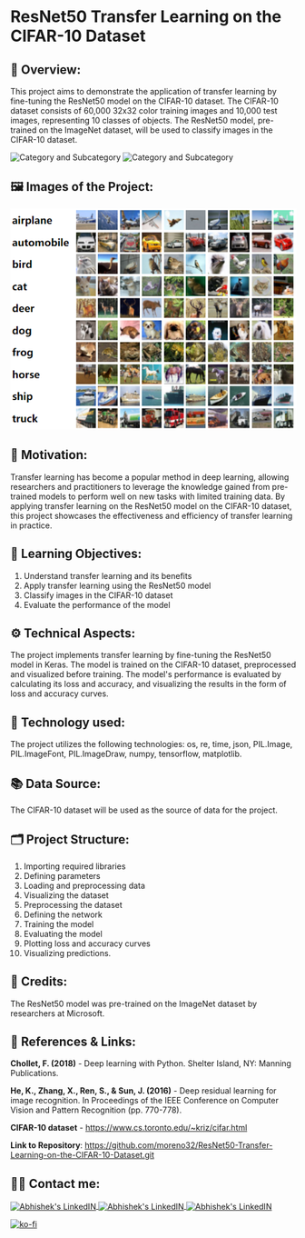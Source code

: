 # ResNet50 Transfer Learning on the CIFAR-10 Dataset

## 🔄 Overview:
This project aims to demonstrate the application of transfer learning by fine-tuning the ResNet50 model on the CIFAR-10 dataset. The CIFAR-10 dataset consists of 60,000 32x32 color training images and 10,000 test images, representing 10 classes of objects. The ResNet50 model, pre-trained on the ImageNet dataset, will be used to classify images in the CIFAR-10 dataset.

![Category and Subcategory](https://img.shields.io/badge/CV%20Computer%20Vision-Image%20Clasification-blue)
![Category and Subcategory](https://img.shields.io/badge/Neuronal%20Networks-DCN%20Deep%20Convulutional%20Network-yellow)

## 🖼️ Images of the Project:
<img src="https://raw.githubusercontent.com/moreno32/ResNet50-Transfer-Learning-on-the-CIFAR-10-Dataset/master/reports/figures/CIFAR-10%20Dataset.png?token=GHSAT0AAAAAAB3PXF5PIYE4EQ2JUH436AHMY7J2VKA" alt="banner that says Daniel Moreno">

## 🎊 Motivation:
Transfer learning has become a popular method in deep learning, allowing researchers and practitioners to leverage the knowledge gained from pre-trained models to perform well on new tasks with limited training data. By applying transfer learning on the ResNet50 model on the CIFAR-10 dataset, this project showcases the effectiveness and efficiency of transfer learning in practice.

## 🏁 Learning Objectives:
1) Understand transfer learning and its benefits
2) Apply transfer learning using the ResNet50 model
3) Classify images in the CIFAR-10 dataset
4) Evaluate the performance of the model

## ⚙️ Technical Aspects:
The project implements transfer learning by fine-tuning the ResNet50 model in Keras. The model is trained on the CIFAR-10 dataset, preprocessed and visualized before training. The model's performance is evaluated by calculating its loss and accuracy, and visualizing the results in the form of loss and accuracy curves.

## 🧰 Technology used:
The project utilizes the following technologies: os, re, time, json, PIL.Image, PIL.ImageFont, PIL.ImageDraw, numpy, tensorflow, matplotlib.

## 📚 Data Source:
The CIFAR-10 dataset will be used as the source of data for the project.

## 🗂️ Project Structure:
1.	Importing required libraries
2.	Defining parameters
3.	Loading and preprocessing data
4.	Visualizing the dataset
5.	Preprocessing the dataset
6.	Defining the network
7.	Training the model
8.	Evaluating the model
9.	Plotting loss and accuracy curves
10.	Visualizing predictions.

## 👥 Credits:
The ResNet50 model was pre-trained on the ImageNet dataset by researchers at Microsoft.


## 🔗 References & Links:
**Chollet, F. (2018)** - Deep learning with Python. Shelter Island, NY: Manning Publications.

**He, K., Zhang, X., Ren, S., & Sun, J. (2016)** - Deep residual learning for image recognition. In Proceedings of the IEEE Conference on Computer Vision and Pattern Recognition (pp. 770-778).

**CIFAR-10 dataset** - https://www.cs.toronto.edu/~kriz/cifar.html

**Link to Repository**: https://github.com/moreno32/ResNet50-Transfer-Learning-on-the-CIFAR-10-Dataset.git

## 🙋‍♂️ Contact me:
<a href= mailto:danielmoreno3291@gmail.com> <img align="center" alt="Abhishek's LinkedIN" width="32px" src="https://cdn4.iconfinder.com/data/icons/social-media-logos-6/512/112-gmail_email_mail-512.png" >
<a href="https://www.linkedin.com/in/dmoreno-ai/"> <img align="center" alt="Abhishek's LinkedIN" width="32px" src="https://cdn-icons-png.flaticon.com/512/174/174857.png">
<a href="https://www.youtube.com/@dmoreno-ai"> <img align="center" alt="Abhishek's LinkedIN" width="32px" src="https://upload.wikimedia.org/wikipedia/commons/thumb/4/4f/YouTube_social_white_squircle.svg/2048px-YouTube_social_white_squircle.svg.png" /><br>

[![ko-fi](https://ko-fi.com/img/githubbutton_sm.svg)](https://ko-fi.com/dmoreno_ai)
